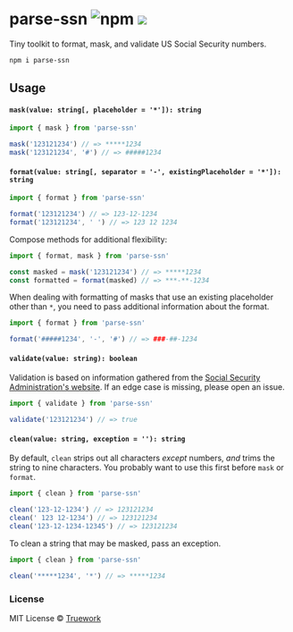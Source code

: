 # parse-ssn ![npm](https://img.shields.io/npm/v/parse-ssn) [![](https://badgen.net/bundlephobia/minzip/parse-ssn)](https://bundlephobia.com/result?p=parse-ssn)

Tiny toolkit to format, mask, and validate US Social Security numbers.

```bash
npm i parse-ssn
```

## Usage

#### `mask(value: string[, placeholder = '*']): string`

```javascript
import { mask } from 'parse-ssn'

mask('123121234') // => *****1234
mask('123121234', '#') // => #####1234
```

#### `format(value: string[, separator = '-', existingPlaceholder = '*']): string`

```javascript
import { format } from 'parse-ssn'

format('123121234') // => 123-12-1234
format('123121234', ' ') // => 123 12 1234
```

Compose methods for additional flexibility:

```javascript
import { format, mask } from 'parse-ssn'

const masked = mask('123121234') // => *****1234
const formatted = format(masked) // => ***-**-1234
```

When dealing with formatting of masks that use an existing placeholder other
than `*`, you need to pass additional information about the format.

```javascript
import { format } from 'parse-ssn'

format('#####1234', '-', '#') // => ###-##-1234
```

#### `validate(value: string): boolean`

Validation is based on information gathered from the [Social Security
Administration's website](https://www.ssa.gov/employer/stateweb.htm). If an edge
case is missing, please open an issue.

```javascript
import { validate } from 'parse-ssn'

validate('123121234') // => true
```

#### `clean(value: string, exception = ''): string`

By default, `clean` strips out all characters _except_ numbers, _and_ trims the
string to nine characters. You probably want to use this first before `mask` or
`format`.

```javascript
import { clean } from 'parse-ssn'

clean('123-12-1234') // => 123121234
clean(' 123 12-1234') // => 123121234
clean('123-12-1234-12345') // => 123121234
```

To clean a string that may be masked, pass an exception.

```javascript
import { clean } from 'parse-ssn'

clean('*****1234', '*') // => *****1234
```

### License

MIT License © [Truework](https://www.truework.com)

